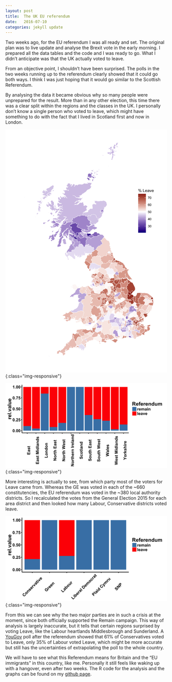 ```yaml
---
layout: post
title:  The UK EU referendum
date:   2016-07-10
categories: jekyll update
---
```

Two weeks ago, for the EU referendum I was all ready and set. The original plan was to live update and analyse the Brexit vote in the early morning. I prepared all the data tables and the code and I was ready to go. What I didn’t anticipate was that the UK actually voted to leave.


From an objective point, I shouldn’t have been surprised. The polls in the two weeks running up to the referendum clearly showed that it could go both ways. I think I was just hoping that it would go similar to the Scottish Referendum.

By analysing the data it became obvious why so many people were unprepared for the result. More than in any other election, this time there was a clear split within the regions and the classes in the UK. I personally don’t know a single person who voted to leave, which might have something to do with the fact that I lived in Scotland first and now in London.

![UK_EUreferendum](/assets/uk_eu/referendum.png){:class="img-responsive"}

![region_referendum](/assets/uk_eu/regions_referendum.png){:class="img-responsive"}

More interesting is actually to see, from which party most of the voters for Leave came from. Whereas the GE was voted in each of the ~660 constitutencies, the EU referendum was voted in the ~380 local authority districts. So I recalculated the votes from the General Election 2015 for each area district and then looked how many Labour, Conservative districts voted leave.

![party_referendum](/assets/uk_eu/party_referendum.png){:class="img-responsive"}

From this we can see why the two major parties are in such a crisis at the moment, since both officially supported the Remain campaign. This way of analysis is largely inaccurate, but it tells that certain regions surprised by voting Leave, like the Labour heartlands Middlesbrough and Sunderland. A [YouGov] poll after the referendum showed that 61% of Conservatives voted to Leave, only 35% of Labour voted Leave, which might be more accurate but still has the uncertainties of extrapolating the poll to the whole country.

We will have to see what this Referendum means for Britain and the “EU immigrants” in this country, like me. Personally it still feels like waking up with a hangover, even after two weeks. The R code for the analysis and the graphs can be found on my [github page].

[YouGov]: [https://yougov.co.uk/news/2016/06/27/how-britain-voted/]
[github page]: https://github.com/davidhuels
